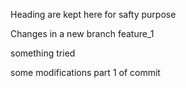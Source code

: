 Heading 
are kept here for safty purpose

Changes in a new branch feature_1


something tried

some modifications part 1 of commit